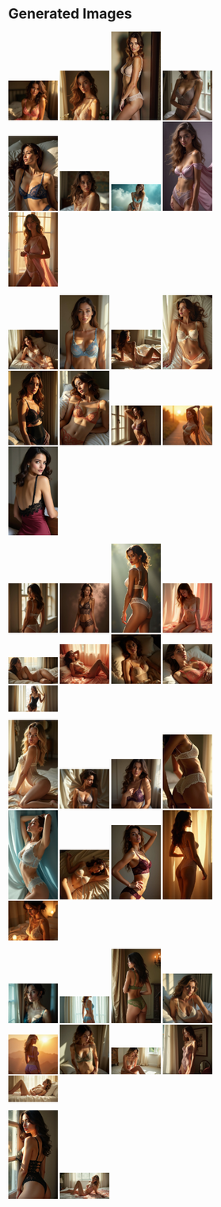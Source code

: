 # Generated Images



<img src="2025_07_04_01.webp" width="100"/> <img src="2025_07_04_02.webp" width="100"/> <img src="2025_07_04_03.webp" width="100"/> <img src="2025_07_04_04.webp" width="100"/> <img src="2025_07_04_05.webp" width="100"/> <img src="2025_07_04_06.webp" width="100"/> <img src="2025_07_04_07.webp" width="100"/> <img src="2025_07_04_08.webp" width="100"/> <img src="2025_07_04_09.webp" width="100"/>

<img src="2025_07_04_10.webp" width="100"/> <img src="2025_07_04_11.webp" width="100"/> <img src="2025_07_04_12.webp" width="100"/> <img src="2025_07_04_13.webp" width="100"/> <img src="2025_07_04_14.webp" width="100"/> <img src="2025_07_04_15.webp" width="100"/> <img src="2025_07_04_16.webp" width="100"/> <img src="2025_07_04_17.webp" width="100"/> <img src="2025_07_04_18.webp" width="100"/>

<img src="2025_07_04_19.webp" width="100"/> <img src="2025_07_04_20.webp" width="100"/> <img src="2025_07_04_21.webp" width="100"/> <img src="2025_07_04_22.webp" width="100"/> <img src="2025_07_04_23.webp" width="100"/> <img src="2025_07_04_24.webp" width="100"/> <img src="2025_07_04_25.webp" width="100"/> <img src="2025_07_04_26.webp" width="100"/> <img src="2025_07_04_27.webp" width="100"/>

<img src="2025_07_04_28.webp" width="100"/> <img src="2025_07_04_29.webp" width="100"/> <img src="2025_07_04_30.webp" width="100"/> <img src="2025_07_04_31.webp" width="100"/> <img src="2025_07_04_32.webp" width="100"/> <img src="2025_07_04_33.webp" width="100"/> <img src="2025_07_04_34.webp" width="100"/> <img src="2025_07_04_35.webp" width="100"/> <img src="2025_07_04_36.webp" width="100"/>

<img src="2025_07_04_37.webp" width="100"/> <img src="2025_07_04_38.webp" width="100"/> <img src="2025_07_04_39.webp" width="100"/> <img src="2025_07_04_40.webp" width="100"/> <img src="2025_07_04_41.webp" width="100"/> <img src="2025_07_04_42.webp" width="100"/> <img src="2025_07_04_43.webp" width="100"/> <img src="2025_07_04_44.webp" width="100"/> <img src="2025_07_04_45.webp" width="100"/>

<img src="2025_07_04_46.webp" width="100"/> <img src="2025_07_04_47.webp" width="100"/>
